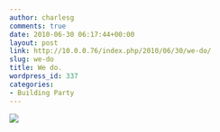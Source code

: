 ```yaml
---
author: charlesg
comments: true
date: 2010-06-30 06:17:44+00:00
layout: post
link: http://10.0.0.76/index.php/2010/06/30/we-do/
slug: we-do
title: We do.
wordpress_id: 337
categories:
- Building Party
---
```


![](http://www.etotheipiplusone.net/pics/kart/lolriokart.jpg)
